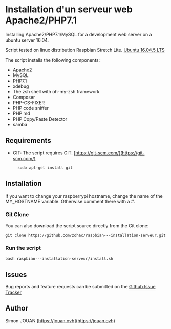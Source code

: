 # Installation d'un serveur web Apache2/PHP7.1

Installing Apache2/PHP7.1/MySQL for a development web server on a ubuntu server 16.04.

Script tested on linux distribution Raspbian Stretch Lite.
[Ubuntu 16.04.5 LTS](https://www.ubuntu.com/download/alternative-downloads)

The script installs the following components:

* Apache2
* MySQL
* PHP7.1
* xdebug
* The zsh shell with oh-my-zsh framework
* Composer
* PHP-CS-FIXER
* PHP code sniffer
* PHP md
* PHP Copy/Paste Detector
* samba

## Requirements

* GIT: The script requires GIT. [https://git-scm.com/](https://git-scm.com/)

        sudo apt-get install git

## Installation

If you want to change your raspberrypi hostname, change the name of the MY_HOSTNAME variable.
Otherwise comment there with a #.

### Git Clone

You can also download the script source directly from the Git clone:

    git clone https://github.com/zohac/raspbian---installation-serveur.git

### Run the script

    bash raspbian---installation-serveur/install.sh

## Issues

Bug reports and feature requests can be submitted on the [Github Issue Tracker](https://github.com/zohac/raspbian---installation-serveur/issues)

## Author

Simon JOUAN
[https://jouan.ovh](https://jouan.ovh)